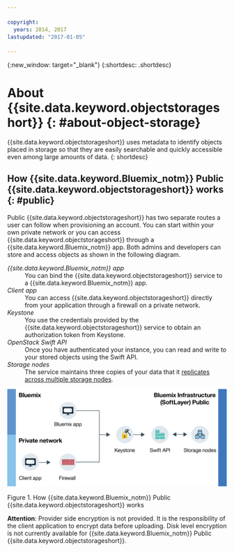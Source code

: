 ```yaml
---

copyright:
  years: 2014, 2017
lastupdated: "2017-01-05"

---
```

{:new_window: target="_blank"}
{:shortdesc: .shortdesc}

# About {{site.data.keyword.objectstorageshort}}  {: #about-object-storage}


{{site.data.keyword.objectstorageshort}} uses metadata to identify objects placed in storage so that they are easily searchable and quickly accessible even among large amounts of data.
{: shortdesc}


## How {{site.data.keyword.Bluemix_notm}} Public {{site.data.keyword.objectstorageshort}} works {: #public}

Public {{site.data.keyword.objectstorageshort}} has two separate routes a user can follow when provisioning an account. You can start within your own private network or you can access {{site.data.keyword.objectstorageshort}} through a {{site.data.keyword.Bluemix_notm}} app. Both admins and developers can store and access objects as shown in the following diagram.

<dl>
  <dt><dfn> {{site.data.keyword.Bluemix_notm}} app </dfn></dt>
    <dd> You can bind the {{site.data.keyword.objectstorageshort}} service to a {{site.data.keyword.Bluemix_notm}} app.  </dd>
  <dt><dfn> Client app </dfn></dt>
    <dd> You can access {{site.data.keyword.objectstorageshort}} directly from your application through a firewall on a private network. </dd>
  <dt><dfn> Keystone </dfn></dt>
    <dd> You use the credentials provided by the {{site.data.keyword.objectstorageshort}} service to obtain an authorization token from Keystone. </dd>
  <dt><dfn> OpenStack Swift API </dfn></dt>
    <dd> Once you have authenticated your instance, you can read and write to your stored objects using the Swift API. </dd>
  <dt><dfn> Storage nodes </dfn></dt>
    <dd> The service maintains three copies of your data that it <a href="http://docs.openstack.org/developer/swift/overview_replication.html">replicates across multiple storage nodes</a>. </dd>
</dl>

![How {{site.data.keyword.objectstorageshort}} works as written above, shown in a diagram.](images/OS_howitworks.png)

Figure 1. How {{site.data.keyword.Bluemix_notm}} Public {{site.data.keyword.objectstorageshort}} works

**Attention**: Provider side encryption is not provided. It is the responsibility of the client application to encrypt data before uploading. Disk level encryption is not currently available for {{site.data.keyword.Bluemix_notm}} Public {{site.data.keyword.objectstorageshort}}.
